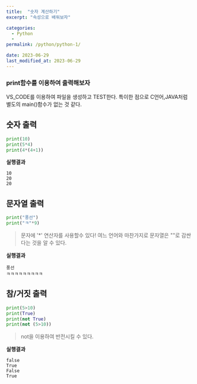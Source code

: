 ```yaml
---
title:  "숫자 계산하기"
excerpt: "속성으로 배워보자"

categories:
  - Python
  - 
permalink: /python/python-1/

date: 2023-06-29
last_modified_at: 2023-06-29
---
```


### print함수를 이용하여 출력해보자

VS_CODE를 이용하여 파일을 생성하고 TEST한다.
특이한 점으로 C언어,JAVA처럼 별도의 main()함수가 없는 것 같다.

## 숫자 출력

```python
print(10)
print(5*4)
print(4*(4+1))
```

**실행결과**
```
10
20
20
```

## 문자열 출력

```python
print("풍선")
print("ㅋ"*9)
```

> 문자에 '*' 연산자를 사용할수 있다!
> 여느 언어와 마찬가지로 문자열은 ""로 감싼다는 것을 알 수 있다.

**실행결과**
```
풍선
ㅋㅋㅋㅋㅋㅋㅋㅋㅋ
```
## 참/거짓 출력

```python
print(5>10)
print(True)
print(not True)
print(not (5>10))
```

> not을 이용하여 반전시킬 수 있다.


**실행결과**
```
false
True
False
True
```
